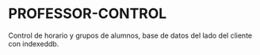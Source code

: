 PROFESSOR-CONTROL
=================

Control de horario y grupos de alumnos, base de datos del lado del cliente con indexeddb.
